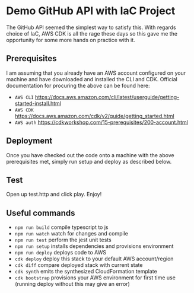 # Demo GitHub API with IaC Project

The GitHub API seemed the simplest way to satisfy this. With regards choice of IaC, AWS CDK is all the rage these days so this gave me the opportunity for some more hands on practice with it.

## Prerequisites

I am assuming that you already have an AWS account configured on your machine and have downloaded and installed the CLI and CDK. Official documentation for procuring the above can be found here:

* `AWS CLI`   https://docs.aws.amazon.com/cli/latest/userguide/getting-started-install.html
* `AWS CDK`   https://docs.aws.amazon.com/cdk/v2/guide/getting_started.html
* `AWS auth`   https://cdkworkshop.com/15-prerequisites/200-account.html

## Deployment

Once you have checked out the code onto a machine with the above prerequisites met, simply run setup and deploy as described below.

## Test

Open up test.http and click play. Enjoy!

## Useful commands

* `npm run build`   compile typescript to js
* `npm run watch`   watch for changes and compile
* `npm run test`    perform the jest unit tests
* `npm run setup`   installs dependencies and provisions environment
* `npm run deploy`  deploys code to AWS
* `cdk deploy`      deploy this stack to your default AWS account/region
* `cdk diff`        compare deployed stack with current state
* `cdk synth`       emits the synthesized CloudFormation template
* `cdk bootstrap`   provisions your AWS environment for first time use (running deploy without this may give an error)
